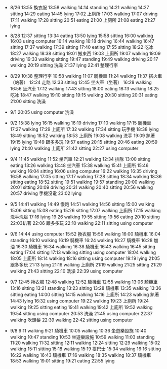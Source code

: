 * 8/26 
	13:55 換衣服
	13:58 walking
	14:14 standing
	14:21 walking
	14:27 sitting
	14:29 eating
	14:45 lying
	17:02 上廁所
	17:03 walking
	17:07 driving
	17:11 walking
	17:28 sitting
	20:51 eating
	21:00 上廁所
	21:08 eating
	21:27 lying

* 8/28
	12:37 sitting
	13:34 eating
	13:50 lying
	15:58 sitting
	16:00 walking
	16:03 using computer 
	16:14 walking
	16:18 driving
	16:44 walking
	16:47 sitting
	17:37 walking
	17:39 sitting
	17:40 eating
	17:55 sitting
	18:22 吃冰
	18:27 walking
	18:38 sitting
	19:01 搬東西
	19:03 上廁所
	19:07 walking
	19:09 driving
	19:33 walking sitting
	19:47 standing
	19:49 walking driving
	20:17 walking 
	20:19 sitting
	洗澡
	21:37 lying
	22:41 整理行李

* 8/29
	10:38 整理行李
	10:58 walking
	11:07 騎機車
	11:24 walking
	11:37 搭火車（站著）
	12:24 走路
	12:33 sitting
	12:45 坐火車（坐著）
	16:28 walking 
	16:56 坐汽車
	17:12 walking 
	17:43 sitting 
	18:00 eating 
	18:13 walking 
	18:25 吃冰
	18:47 walking 
	19:10 sitting 
	19:15 walking 
	20:30 sitting 
	20:31 eating
	21:00 sitting 
	洗澡
* 9/1 
	20:05 using computer
	洗澡
* 9/2 
	15:38 lying
	16:15 walking 
	16:19 driving 
	17:10 walking
	17:15 騎機車
	17:27 walking 
	17:29 上廁所
	17:32 walking 
	17:34 sitting  玩手機
	18:38 lying 
	18:49 sitting 
	18:52 walking 
	18:53 上廁所
	19:08 walking  洗手 
	19:09 趴著
	19:15 lying
	19:49 跟多多玩
	19:57 eating 
	20:15 sitting 
	20:46 eating 
	20:59 lying
	21:40 walking 上廁所
	21:42 sitting 
	22:27 using computer
* 9/4
	11:45 walking 
	11:52 坐汽車
	12:21 walking 
	12:34 排隊
	13:00 sitting eating 
	13:26 walking 
	13:48 坐汽車
	15:38 walking 
	15:41 上廁所
	15:46 walking 
	16:04 sitting 
	16:06 using computer 
	16:22 walking 
	16:35 driving 
	16:58 walking 
	17:05 sitting 
	17:17  walking 
	17:28 sitting 
	18:34 walking 
	18:36 sitting eating 
	18:52 sitting 
	19:51 walking 
	19:57 standing
	20:00 walking 
	20:01 sitting 
	20:09 driving 
	20:31 walking 
	20:40 sitting 
	20:56 walking 
	20:57 driving 
	手機沒電
	23:02 lying 
* 9/5
	14:41 walking 
	14:49 慢跑
	14:51 walking 
	14:56 sitting 
	15:00 walking 
	15:06 sitting 
	15:08 eating 
	15:26 sitting 
	17:07 walking 上廁所
	17:15 walking 洗手洗臉
	17:16 lying
	19:26 walking 
	19:55 sitting 
	19:56 eating 
	20:10 sitting 
	22:03趴著
	22:06 跟多多玩
	22:10 walking 
	22:11 sitting using computer
* 9/6
	14:44 using computer
	15:52 換衣服
	15:56 walking 
	16:00 騎機車
	16:04 standing 
	16:10 walking 
	16:19 騎機車
	16:24 walking 
	16:27 騎機車 
	16:28 加油
	16:30 騎機車
	16:34 walking 
	16:38 騎機車
	16:43 walking 
	16:45 sitting eating 
	17:04 sitting 
	17:13 walking sitting using computer 
	18:04 walking 
	18:05 上廁所
	18:14 walking 
	18:16 sitting using computer 
	19:19 lying 
	21:05 跟多多玩
	21:13 lying
	21:16 walking 上廁所
	21:19  walking 
	21:25 sitting 
	21:29 walking 
	21:43 sitting 
	22:10 洗澡
	22:39 using computer
* 9/7 
	12:45 換衣服
	12:48 walking 
	12:52 騎機車
	12:55 walking 
	13:06 騎機車
	13:16 sitting 
	13:21 standing 
	13:23 sitting 
	13:28 騎機車
	13:35 walking 
	13:36 sitting eating 
	14:00 sitting 
	14:15 walking 
	14:16 上廁所
	14:23 walking 趴著
	14:43 lying 
	16:32 using computer 
	19:22 walking 
	19:23 上廁所
	19:24 walking 
	19:25 sitting eating 
	19:41 walking 
	19:42 上廁所
	19:52 walking 
	19:54 sitting using computer 
	20:53 洗澡
	21:45 using computer 
	22:37 walking 吹頭髮
	22:39 walking 
	22:42 sitting using computer 
* 9/8 
	9:11 walking 
	9:21 騎機車
	10:05 walking 
	10:36 坐遊樂設施
	10:40 walking 
	10:47 standing 
	10:53 坐遊樂設施
	10:59 walking 
	11:03 standing 
	11:20 walking 
	11:32 sitting 
	12:11 walking 
	12:24 sitting 
	12:29 walking 
	15:02 walking
	15:11 sitting 
	15:18 walking 
	15:19 搭巴士
	15:34 walking 
	16:16 sitting 
	16:22 walking 
	16:43 騎機車
	17:16 walking 
	18:35 walking 
	18:37 騎機車
	18:53 walking 
	19:01 sitting 
	19:21 eating 
	22:55 lying

